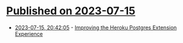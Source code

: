 # [Published on 2023-07-15](index.md)

* [2023-07-15, 20:42:05](https://lobste.rs/s/wt0ph7/improving_heroku_postgres_extension) - [Improving the Heroku Postgres Extension Experience](https://blog.heroku.com/improving-the-heroku-postgres-extension-experience)
